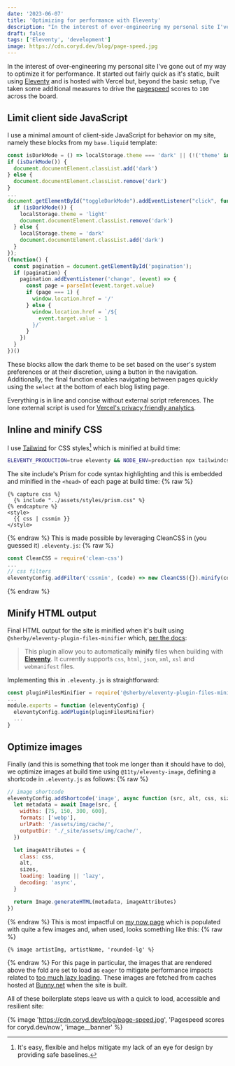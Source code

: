 ```yaml
---
date: '2023-06-07'
title: 'Optimizing for performance with Eleventy'
description: "In the interest of over-engineering my personal site I've gone out of my way to optimize it for performance."
draft: false
tags: ['Eleventy', 'development']
image: https://cdn.coryd.dev/blog/page-speed.jpg
---
```


In the interest of over-engineering my personal site I've gone out of my way to optimize it for performance. It started out fairly quick as it's static, built using [Eleventy](https://www.11ty.dev) and is hosted with Vercel but, beyond the basic setup, I've taken some additional measures to drive the [pagespeed](https://pagespeed.web.dev) scores to `100` across the board.<!-- excerpt -->

## Limit client side JavaScript

I use a minimal amount of client-side JavaScript for behavior on my site, namely these blocks from my `base.liquid` template:

```javascript
const isDarkMode = () => localStorage.theme === 'dark' || (!('theme' in localStorage) && window.matchMedia('(prefers-color-scheme: dark)').matches);
if (isDarkMode()) {
  document.documentElement.classList.add('dark')
} else {
  document.documentElement.classList.remove('dark')
}
...
document.getElementById("toggleDarkMode").addEventListener("click", function() {
  if (isDarkMode()) {
    localStorage.theme = 'light'
    document.documentElement.classList.remove('dark')
  } else {
    localStorage.theme = 'dark'
    document.documentElement.classList.add('dark')
  }
});
(function() {
  const pagination = document.getElementById('pagination');
  if (pagination) {
    pagination.addEventListener('change', (event) => {
      const page = parseInt(event.target.value)
      if (page === 1) {
        window.location.href = '/'
      } else {
        window.location.href = `/${
          event.target.value - 1
        }/`
      }
    })
  }
})()
```

These blocks allow the dark theme to be set based on the user's system preferences or at their discretion, using a button in the navigation. Additionally, the final function enables navigating between pages quickly using the `select` at the bottom of each blog listing page.

Everything is in line and concise without external script references. The lone external script is used for [Vercel's privacy friendly analytics](https://vercel.com/analytics).

## Inline and minify CSS

I use [Tailwind](https://tailwindcss.com) for CSS styles[^1] which is minified at build time:

```bash
ELEVENTY_PRODUCTION=true eleventy && NODE_ENV=production npx tailwindcss -i ./tailwind.css -c ./tailwind.config.js -o _site/assets/styles/tailwind.css --minify
```

The site include's Prism for code syntax highlighting and this is embedded and minified in the `<head>` of each page at build time:
{% raw %}

```liquid
{% capture css %}
  {% include "../assets/styles/prism.css" %}
{% endcapture %}
<style>
  {{ css | cssmin }}
</style>
```

{% endraw %}
This is made possible by leveraging CleanCSS in (you guessed it) `.eleventy.js`:
{% raw %}

```javascript
const CleanCSS = require('clean-css')
...
// css filters
eleventyConfig.addFilter('cssmin', (code) => new CleanCSS({}).minify(code).styles)
```

{% endraw %}

## Minify HTML output

Final HTML output for the site is minified when it's built using `@sherby/eleventy-plugin-files-minifier` which, [per the docs](https://www.npmjs.com/package/@sherby/eleventy-plugin-files-minifier):

> This plugin allow you to automatically **minify** files when building with **[Eleventy](https://www.11ty.dev/)**. It currently supports `css`, `html`, `json`, `xml`, `xsl` and `webmanifest` files.

Implementing this in `.eleventy.js` is straightforward:

```javascript
const pluginFilesMinifier = require('@sherby/eleventy-plugin-files-minifier')
...
module.exports = function (eleventyConfig) {
  eleventyConfig.addPlugin(pluginFilesMinifier)
  ...
}
```

## Optimize images

Finally (and this is something that took me longer than it should have to do), we optimize images at build time using `@11ty/eleventy-image`, defining a shortcode in `.eleventy.js` as follows:
{% raw %}

```javascript
// image shortcode
eleventyConfig.addShortcode('image', async function (src, alt, css, sizes, loading) {
  let metadata = await Image(src, {
    widths: [75, 150, 300, 600],
    formats: ['webp'],
    urlPath: '/assets/img/cache/',
    outputDir: './_site/assets/img/cache/',
  })

  let imageAttributes = {
    class: css,
    alt,
    sizes,
    loading: loading || 'lazy',
    decoding: 'async',
  }

  return Image.generateHTML(metadata, imageAttributes)
})
```

{% endraw %}
This is most impactful on [my now page](https://coryd.dev/now) which is populated with quite a few images and, when used, looks something like this:
{% raw %}

```liquid
{% image artistImg, artistName, 'rounded-lg' %}
```

{% endraw %}
For this page in particular, the images that are rendered above the fold are set to load as `eager` to mitigate performance impacts related to [too much lazy loading](https://web.dev/lcp-lazy-loading/). These images are fetched from caches hosted at <a class="plausible-event-name=bunny+referral" href="https://bunny.net?ref=revw3mehej">Bunny.net</a> when the site is built.

All of these boilerplate steps leave us with a quick to load, accessible and resilient site:

{% image 'https://cdn.coryd.dev/blog/page-speed.jpg', 'Pagespeed scores for coryd.dev/now', 'image__banner' %}

[^1]: It's easy, flexible and helps mitigate my lack of an eye for design by providing safe baselines.
